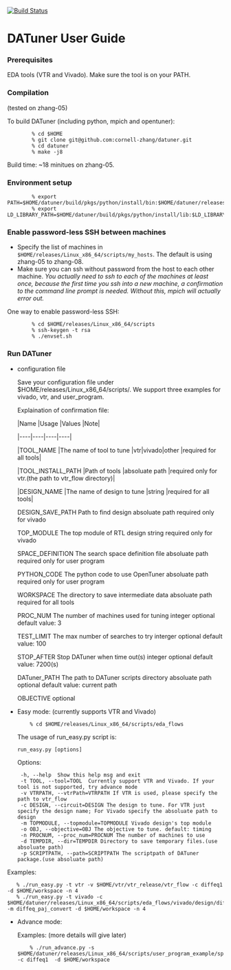 [![Build Status](https://travis-ci.com/cornell-zhang/datuner.svg?token=KrcYXzoSR4bbR5JiDUuz&branch=master)](https://travis-ci.com/cornell-zhang/datuner)

# DATuner User Guide

### Prerequisites

EDA tools (VTR and Vivado).
Make sure the tool is on your PATH.

### Compilation
(tested on zhang-05)

To build DATuner (including python, mpich and opentuner):

            % cd $HOME
            % git clone git@github.com:cornell-zhang/datuner.git
            % cd datuner
            % make -j8
            
Build time: ~18 minitues on zhang-05.
    
### Environment setup

            % export PATH=$HOME/datuner/build/pkgs/python/install/bin:$HOME/datuner/releases/Linux_x86_64/install/bin:$PATH
            % export LD_LIBRARY_PATH=$HOME/datuner/build/pkgs/python/install/lib:$LD_LIBRARY_PATH
       
### Enable password-less SSH between machines

 * Specify the list of machines in `$HOME/releases/Linux_x86_64/scripts/my_hosts`. The default is using zhang-05 to zhang-08.
 * Make sure you can ssh without password from the host to each other machine. *You actually need to ssh to each of the machines at least once, because the first time you ssh into a new machine, a confirmation to the command line prompt is needed. Without this, mpich will actually error out.*
  
One way to enable password-less SSH:
    
            % cd $HOME/releases/Linux_x86_64/scripts
            % ssh-keygen -t rsa
            % ./envset.sh

###  Run DATuner

  * configuration file
    
    Save your configuration file under $HOME/releases/Linux_x86_64/scripts/. We support three examples for vivado, vtr, and user_program.

    Explaination of confirmation file:

      |Name                 |Usage                                    |Values                 |Note|
      
      |----|----|----|----|

      |TOOL_NAME            |The name of tool to tune                 |vtr|vivado|other       |required for all tools|

      |TOOL_INSTALL_PATH    |Path of tools                            |absoluate path         |required only for vtr.(the path to vtr_flow directory)|

      |DESIGN_NAME          |The name of design to tune               |string                 |required for all tools|

      DESIGN_SAVE_PATH     Path to find design                      absoluate path         required only for vivado

      TOP_MODULE           The top module of RTL design             string                 required only for vivado

      SPACE_DEFINITION     The search space definition file         absoluate path         required only for user program

      PYTHON_CODE          The python code to use OpenTuner         absoluate path         required only for user program

      WORKSPACE            The directory to save intermediate data  absoluate path         required for all tools

      PROC_NUM             The number of machines used for tuning   integer                optional default value: 3

      TEST_LIMIT           The max number of searches to try        interger               optional default value: 100

      STOP_AFTER           Stop DATuner when time out(s)            integer                optional default value: 7200(s)

      DATuner_PATH         The path to DATuner scripts directory    absoluate path         optional default value: current path

      OBJECTIVE            optional

      

  * Easy mode: (currently supports VTR and Vivado)

            % cd $HOME/releases/Linux_x86_64/scripts/eda_flows
    
    The usage of run_easy.py script is: 

       `run_easy.py [options]`
    
       Options:
      
         -h, --help  Show this help msg and exit
         -t TOOL, --tool=TOOL  Currently support VTR and Vivado. If your tool is not supported, try advance mode
         -v VTRPATH, --vtrPath=VTRPATH If VTR is used, please specify the path to vtr_flow
         -c DESIGN, --circuit=DESIGN The design to tune. For VTR just specify the design name; For Vivado specify the absoluate path to design
         -m TOPMODULE, --topmodule=TOPMODULE Vivado design's top module
         -o OBJ, --objective=OBJ The objective to tune. default: timing
         -n PROCNUM, --proc_num=PROCNUM The number of machines to use
         -d TEMPDIR, --dir=TEMPDIR Directory to save temporary files.(use absoluate path)
         -p SCRIPTPATH, --path=SCRIPTPATH The scriptpath of DATuner package.(use absoluate path)
      
      
   Examples:
   
       % ./run_easy.py -t vtr -v $HOME/vtr/vtr_release/vtr_flow -c diffeq1 -d $HOME/workspace -n 4
       % ./run_easy.py -t vivado -c $HOME/datuner/releases/Linux_x86_64/scripts/eda_flows/vivado/design/diffeq1 -m diffeq_paj_convert -d $HOME/workspace -n 4
   

  * Advance mode:
  
    Examples: (more details will give later)
    
            % ./run_advance.py -s $HOME/datuner/releases/Linux_x86_64/scripts/user_program_example/space.txt -c diffeq1  -d $HOME/workspace
